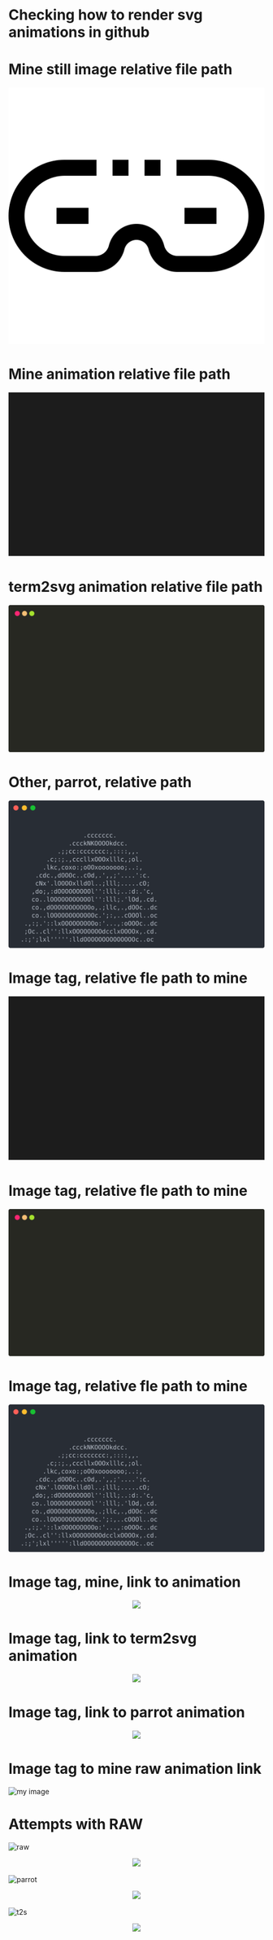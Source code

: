 # Checking how to render svg animations in github

# Mine still image relative file path
![Still image](./docs/incognito.svg)

# Mine animation relative file path
![Animation](./docs/animation.svg)

# term2svg animation relative file path
![Term2svg](./docs/term2svg.svg)

# Other, parrot, relative path
![Parrot](./docs/parrot.svg)

# Image tag, relative fle path to mine
<p align="center">
    <img src="./docs/animation.svg">
</p>

# Image tag, relative fle path to mine
<p align="center">
    <img src="./docs/term2svg.svg">
</p>

# Image tag, relative fle path to mine
<p align="center">
    <img src="./docs/parrot.svg">
</p>

# Image tag, mine, link to animation
<p align="center">
    <img src="https://github.com/armsp/howto-render-svg/blob/master/docs/animation.svg">
</p>

# Image tag, link to term2svg animation
<p align="center">
    <img src="https://github.com/armsp/howto-render-svg/blob/master/docs/term2svg.svg">
</p>

# Image tag, link to parrot animation
<p align="center">
    <img src="https://github.com/armsp/howto-render-svg/blob/master/docs/parrot.svg">
</p>

# Image tag to mine raw animation link 
<img alt="my image" src="https://raw.githubusercontent.com/armsp/howto-render-svg/master/docs/animation.svg?sanitize=true">

# Attempts with RAW
![raw](https://raw.githubusercontent.com/armsp/howto-render-svg/master/docs/animation.svg?sanitize=true)

<p align="center">
    <img src="https://raw.githubusercontent.com/armsp/howto-render-svg/master/docs/animation.svg?sanitize=true">
</p>

![parrot](https://raw.githubusercontent.com/armsp/howto-render-svg/master/docs/parrot.svg?sanitize=true)

<p align="center">
    <img src="https://raw.githubusercontent.com/armsp/howto-render-svg/master/docs/parrot.svg?sanitize=true">
</p>

![t2s](https://raw.githubusercontent.com/armsp/howto-render-svg/master/docs/term2svg.svg?sanitize=true)
<p align="center">
    <img src="https://raw.githubusercontent.com/armsp/howto-render-svg/master/docs/term2svg.svg?sanitize=true">
</p>
